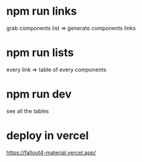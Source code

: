 # npm run links
grab components list => generate components links

# npm run lists
every link => table of every components

# npm run dev
see all the tables

# deploy in vercel
https://fallout4-material.vercel.app/